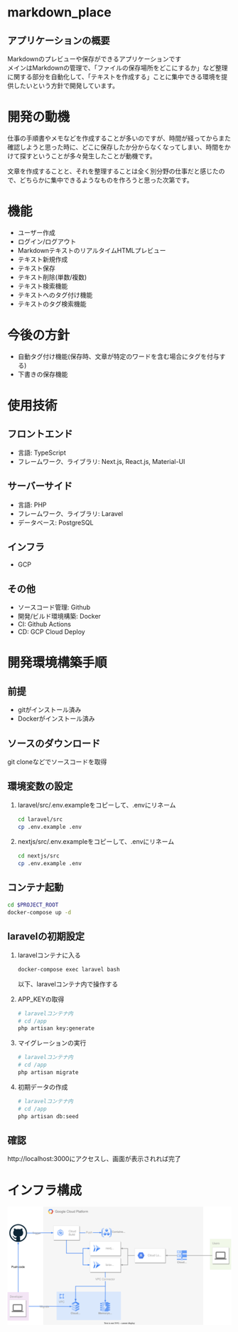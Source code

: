 # markdown_place
## アプリケーションの概要
Markdownのプレビューや保存ができるアプリケーションです  
メインはMarkdownの管理で、「ファイルの保存場所をどこにするか」など整理に関する部分を自動化して、「テキストを作成する」ことに集中できる環境を提供したいという方針で開発しています。

# 開発の動機
仕事の手順書やメモなどを作成することが多いのですが、時間が経ってからまた確認しようと思った時に、どこに保存したか分からなくなってしまい、時間をかけて探すということが多々発生したことが動機です。

文章を作成することと、それを整理することは全く別分野の仕事だと感じたので、どちらかに集中できるようなものを作ろうと思った次第です。

# 機能
- ユーザー作成
- ログイン/ログアウト
- MarkdownテキストのリアルタイムHTMLプレビュー
- テキスト新規作成
- テキスト保存
- テキスト削除(単数/複数)
- テキスト検索機能
- テキストへのタグ付け機能
- テキストのタグ検索機能

# 今後の方針
- 自動タグ付け機能(保存時、文章が特定のワードを含む場合にタグを付与する)
- 下書きの保存機能

# 使用技術
## フロントエンド
- 言語: TypeScript
- フレームワーク、ライブラリ: Next.js, React.js, Material-UI

## サーバーサイド
- 言語: PHP
- フレームワーク、ライブラリ: Laravel
- データベース: PostgreSQL

## インフラ
- GCP

## その他
- ソースコード管理: Github
- 開発/ビルド環境構築: Docker
- CI: Github Actions
- CD: GCP Cloud Deploy

# 開発環境構築手順
## 前提
- gitがインストール済み
- Dockerがインストール済み
## ソースのダウンロード
git cloneなどでソースコードを取得

## 環境変数の設定
1. laravel/src/.env.exampleをコピーして、.envにリネーム
    ~~~bash
    cd laravel/src
    cp .env.example .env
    ~~~
1. nextjs/src/.env.exampleをコピーして、.envにリネーム
    ~~~bash
    cd nextjs/src
    cp .env.example .env
    ~~~
## コンテナ起動
~~~bash
cd $PROJECT_ROOT
docker-compose up -d
~~~
## laravelの初期設定
1. laravelコンテナに入る
    ~~~bash
    docker-compose exec laravel bash
    ~~~
    以下、laravelコンテナ内で操作する

1. APP_KEYの取得
    ~~~bash
    # laravelコンテナ内
    # cd /app
    php artisan key:generate
    ~~~
1. マイグレーションの実行
    ~~~bash
    # laravelコンテナ内
    # cd /app
    php artisan migrate
    ~~~
1. 初期データの作成
    ~~~bash
    # laravelコンテナ内
    # cd /app
    php artisan db:seed
    ~~~

## 確認
http://localhost:3000にアクセスし、画面が表示されれば完了

# インフラ構成
![インフラ構成図](./markdown-place.drawio.svg)
